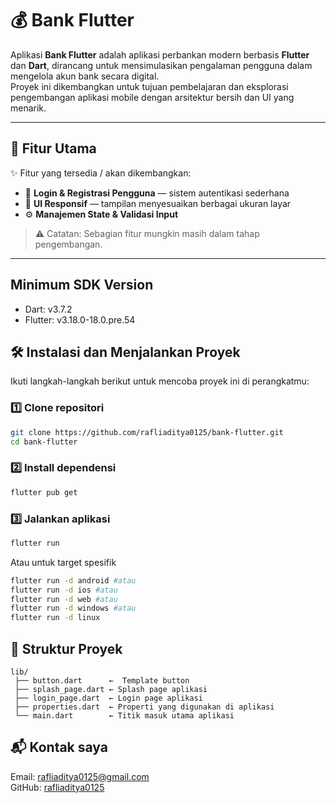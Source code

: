 # 💰 Bank Flutter

Aplikasi **Bank Flutter** adalah aplikasi perbankan modern berbasis **Flutter** dan **Dart**, dirancang untuk mensimulasikan pengalaman pengguna dalam mengelola akun bank secara digital.  
Proyek ini dikembangkan untuk tujuan pembelajaran dan eksplorasi pengembangan aplikasi mobile dengan arsitektur bersih dan UI yang menarik.

---

## 🚀 Fitur Utama

✨ Fitur yang tersedia / akan dikembangkan:
- 🔐 **Login & Registrasi Pengguna** — sistem autentikasi sederhana
- 🧩 **UI Responsif** — tampilan menyesuaikan berbagai ukuran layar
- ⚙️ **Manajemen State & Validasi Input**

> ⚠️ Catatan: Sebagian fitur mungkin masih dalam tahap pengembangan.
---

## Minimum SDK Version
- Dart: v3.7.2 <br>
- Flutter:  v3.18.0-18.0.pre.54

## 🛠️ Instalasi dan Menjalankan Proyek

Ikuti langkah-langkah berikut untuk mencoba proyek ini di perangkatmu:

### 1️⃣ Clone repositori
```bash
git clone https://github.com/rafliaditya0125/bank-flutter.git
cd bank-flutter
```
### 2️⃣ Install dependensi
```bash
flutter pub get
```
### 3️⃣ Jalankan aplikasi
```bash
flutter run
```
Atau untuk target spesifik
```bash
flutter run -d android #atau
flutter run -d ios #atau
flutter run -d web #atau
flutter run -d windows #atau
flutter run -d linux
```

## 📁 Struktur Proyek
```
lib/
 ├── button.dart      ←  Template button
 ├── splash_page.dart ← Splash page aplikasi
 ├── login_page.dart  ← Login page aplikasi
 ├── properties.dart  ← Properti yang digunakan di aplikasi
 └── main.dart        ← Titik masuk utama aplikasi
 ```
 
 ## 📬 Kontak saya
 Email: rafliaditya0125@gmail.com<br>
 GitHub: [rafliaditya0125](https://github.com/rafliaditya0125)

